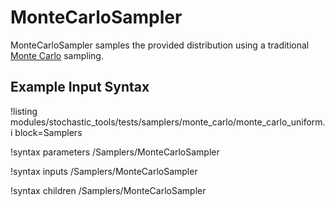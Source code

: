 # MonteCarloSampler

MonteCarloSampler samples the provided distribution using a traditional [Monte
Carlo](https://en.wikipedia.org/wiki/Monte_Carlo_method) sampling.


## Example Input Syntax
!listing modules/stochastic_tools/tests/samplers/monte_carlo/monte_carlo_uniform.i block=Samplers

!syntax parameters /Samplers/MonteCarloSampler

!syntax inputs /Samplers/MonteCarloSampler

!syntax children /Samplers/MonteCarloSampler
